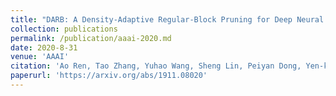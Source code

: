 ```yaml
---
title: "DARB: A Density-Adaptive Regular-Block Pruning for Deep Neural Networks"
collection: publications
permalink: /publication/aaai-2020.md
date: 2020-8-31
venue: 'AAAI'
citation: 'Ao Ren, Tao Zhang, Yuhao Wang, Sheng Lin, Peiyan Dong, Yen-kuang Chen, Yuan Xie, Yanzhi Wang'
paperurl: 'https://arxiv.org/abs/1911.08020'
---
```

